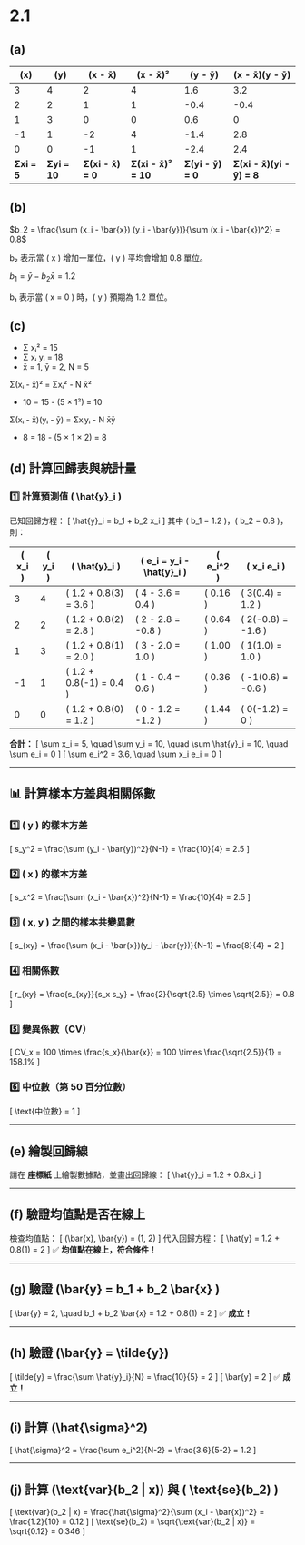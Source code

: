 # 2.1
## (a)
| (x) | (y) | (x - x̄) | (x - x̄)² | (y - ȳ) | (x - x̄)(y - ȳ) |
|----|----|----|----|----|----|
| 3  | 4  | 2  | 4  | 1.6  | 3.2  |
| 2  | 2  | 1  | 1  | -0.4  | -0.4  |
| 1  | 3  | 0  | 0  | 0.6  | 0  |
| -1  | 1  | -2  | 4  | -1.4  | 2.8  |
| 0  | 0  | -1  | 1  | -2.4  | 2.4  |
| **Σxi = 5**  | **Σyi = 10**  | **Σ(xi - x̄) = 0**  | **Σ(xi - x̄)² = 10**  | **Σ(yi - ȳ) = 0**  | **Σ(xi - x̄)(yi - ȳ) = 8**  |

## (b)

<div align="left">

$b_2 = \frac{\sum (x_i - \bar{x}) (y_i - \bar{y})}{\sum (x_i - \bar{x})^2} = 0.8$

b₂ 表示當 \( x \) 增加一單位，\( y \) 平均會增加 0.8 單位。

$b_1 = \bar{y} - b_2 \bar{x} = 1.2$

b₁ 表示當 \( x = 0 \) 時，\( y \) 預期為 1.2 單位。

</div>

## (c)

- Σ xᵢ² = 15
- Σ xᵢ yᵢ = 18
- x̄ = 1, ȳ = 2, N = 5

Σ(xᵢ - x̄)² = Σxᵢ² - N x̄²
   - 10 = 15 - (5 × 1²) = 10 

Σ(xᵢ - x̄)(yᵢ - ȳ) = Σxᵢyᵢ - N x̄ȳ
   - 8 = 18 - (5 × 1 × 2) = 8

## (d) **計算回歸表與統計量**

### **1️⃣ 計算預測值 \( \hat{y}_i \)**
已知回歸方程：
\[
\hat{y}_i = b_1 + b_2 x_i
\]
其中 \( b_1 = 1.2 \)，\( b_2 = 0.8 \)，則：

| \( x_i \) | \( y_i \) | \( \hat{y}_i \) | \( e_i = y_i - \hat{y}_i \) | \( e_i^2 \) | \( x_i e_i \) |
|----|----|----|----|----|----|
| 3  | 4  | \( 1.2 + 0.8(3) = 3.6 \) | \( 4 - 3.6 = 0.4 \) | \( 0.16 \) | \( 3(0.4) = 1.2 \) |
| 2  | 2  | \( 1.2 + 0.8(2) = 2.8 \) | \( 2 - 2.8 = -0.8 \) | \( 0.64 \) | \( 2(-0.8) = -1.6 \) |
| 1  | 3  | \( 1.2 + 0.8(1) = 2.0 \) | \( 3 - 2.0 = 1.0 \) | \( 1.00 \) | \( 1(1.0) = 1.0 \) |
| -1 | 1  | \( 1.2 + 0.8(-1) = 0.4 \) | \( 1 - 0.4 = 0.6 \) | \( 0.36 \) | \( -1(0.6) = -0.6 \) |
| 0  | 0  | \( 1.2 + 0.8(0) = 1.2 \) | \( 0 - 1.2 = -1.2 \) | \( 1.44 \) | \( 0(-1.2) = 0 \) |

**合計：**
\[
\sum x_i = 5, \quad \sum y_i = 10, \quad \sum \hat{y}_i = 10, \quad \sum e_i = 0
\]
\[
\sum e_i^2 = 3.6, \quad \sum x_i e_i = 0
\]

---

## 📊 **計算樣本方差與相關係數**

### **1️⃣ \( y \) 的樣本方差**
\[
s_y^2 = \frac{\sum (y_i - \bar{y})^2}{N-1} = \frac{10}{4} = 2.5
\]

### **2️⃣ \( x \) 的樣本方差**
\[
s_x^2 = \frac{\sum (x_i - \bar{x})^2}{N-1} = \frac{10}{4} = 2.5
\]

### **3️⃣ \( x, y \) 之間的樣本共變異數**
\[
s_{xy} = \frac{\sum (x_i - \bar{x})(y_i - \bar{y})}{N-1} = \frac{8}{4} = 2
\]

### **4️⃣ 相關係數**
\[
r_{xy} = \frac{s_{xy}}{s_x s_y} = \frac{2}{\sqrt{2.5} \times \sqrt{2.5}} = 0.8
\]

### **5️⃣ 變異係數（CV）**
\[
CV_x = 100 \times \frac{s_x}{\bar{x}} = 100 \times \frac{\sqrt{2.5}}{1} = 158.1\%
\]

### **6️⃣ 中位數（第 50 百分位數）**
\[
\text{中位數} = 1
\]

---

## (e) **繪製回歸線**
請在 **座標紙** 上繪製數據點，並畫出回歸線：
\[
\hat{y}_i = 1.2 + 0.8x_i
\]

---

## (f) **驗證均值點是否在線上**
檢查均值點：
\[
(\bar{x}, \bar{y}) = (1, 2)
\]
代入回歸方程：
\[
\hat{y} = 1.2 + 0.8(1) = 2
\]
✅ **均值點在線上，符合條件！**

---

## (g) **驗證 \(\bar{y} = b_1 + b_2 \bar{x} \)**
\[
\bar{y} = 2, \quad b_1 + b_2 \bar{x} = 1.2 + 0.8(1) = 2
\]
✅ **成立！**

---

## (h) **驗證 \(\bar{y} = \tilde{y}\)**
\[
\tilde{y} = \frac{\sum \hat{y}_i}{N} = \frac{10}{5} = 2
\]
\[
\bar{y} = 2
\]
✅ **成立！**

---

## (i) **計算 \(\hat{\sigma}^2\)**
\[
\hat{\sigma}^2 = \frac{\sum e_i^2}{N-2} = \frac{3.6}{5-2} = 1.2
\]

---

## (j) **計算 \(\text{var}(b_2 | x)\) 與 \( \text{se}(b_2) \)**
\[
\text{var}(b_2 | x) = \frac{\hat{\sigma}^2}{\sum (x_i - \bar{x})^2} = \frac{1.2}{10} = 0.12
\]
\[
\text{se}(b_2) = \sqrt{\text{var}(b_2 | x)} = \sqrt{0.12} = 0.346
\]
